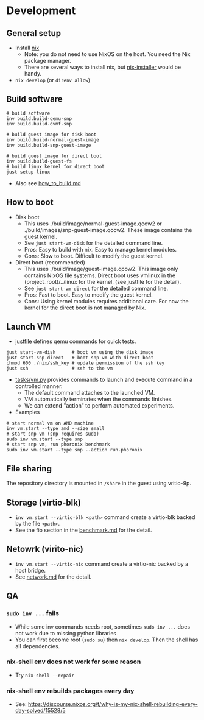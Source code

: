 # Development

## General setup
- Install [nix](https://nixos.org/)
    - Note: you do not need to use NixOS on the host. You need the Nix package manager.
    - There are several ways to install nix, but [nix-installer](https://github.com/DeterminateSystems/nix-installer) would be handy.
- `nix develop` (or `direnv allow`)

## Build software
```
# build software
inv build.build-qemu-snp
inv build.build-ovmf-snp

# build guest image for disk boot
inv build.build-normal-guest-image
inv build.build-snp-guest-image

# build guest image for direct boot
inv build.build-guest-fs
# build linux kernel for direct boot
just setup-linux
```
- Also see [how_to_build.md](./how_to_build.md)

## How to boot
- Disk boot
    - This uses ./build/image/normal-guest-image.qcow2 or ./build/images/snp-guest-image.qcow2. These image contains the guest kernel.
    - See `just start-vm-disk` for the detailed command line.
    - Pros: Easy to build with nix. Easy to manage kernel modules.
    - Cons: Slow to boot. Difficult to modify the guest kernel.
- Direct boot (recommended)
    - This uses ./build/image/guest-image.qcow2. This image only contains NixOS file systems. Direct boot uses vmlinux in the (project_root)/../linux for the kernel. (see justfile for the detail).
    - See `just start-vm-direct` for the detailed command line.
    - Pros: Fast to boot. Easy to modify the guest kernel.
    - Cons: Using kernel modules requires additional care. For now the kernel for the direct boot is not managed by Nix.

## Launch VM
- [justfile](../justfile) defines qemu commands for quick tests.
```
just start-vm-disk      # boot vm using the disk image
just start-snp-direct   # boot snp vm with direct boot
chmod 600 ./nix/ssh_key # update permission of the ssh key
just ssh                # ssh to the vm
```

- [tasks/vm.py](../tasks/vm.py) provides commands to launch and execute command in a controlled manner.
    - The default command attaches to the launched VM.
    - VM automatically terminates when the commands finishes.
    - We can extend "action" to perform automated experiments.
- Examples
```
# start normal vm on AMD machine
inv vm.start --type amd --size small
# start snp vm (snp requires sudo)
sudo inv vm.start --type snp
# start snp vm, run phoronix benchmark
sudo inv vm.start --type snp --action run-phoronix
```

## File sharing
The repository directory is mounted in `/share` in the guest using vritio-9p.

## Storage (virtio-blk)
- `inv vm.start --virtio-blk <path>` command create a virtio-blk backed by the file `<path>`.
- See the fio section in the [benchmark.md](./benchmark.md) for the detail.

## Netowrk (virito-nic)
- `inv vm.start --virtio-nic` command create a virtio-nic backed by a host bridge.
- See [network.md](./network.md) for the detail.

## QA
### `sudo inv ...` fails
- While some inv commands needs root, sometimes `sudo inv ...` does not work due to missing python libraries
- You can first become root (`sudo su`) then `nix develop`. Then the shell has all dependencies.

### nix-shell env does not work for some reason
- Try `nix-shell --repair`

### nix-shell env rebuilds packages every day
- See: https://discourse.nixos.org/t/why-is-my-nix-shell-rebuilding-every-day-solved/15528/5
